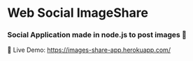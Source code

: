 # Web Social ImageShare
### Social Application made in node.js to post images :rocket:
:mag_right: Live Demo: https://images-share-app.herokuapp.com/
